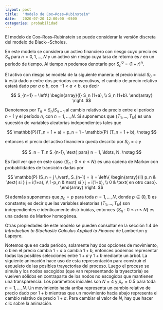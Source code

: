 ```yaml
---
layout: post
title:  "Modelo de Cox–Ross–Rubinstein"
date:   2020-07-20 12:00:00 -0500
categories: probabilidad
---
```


El modelo de Cox–Ross–Rubinstein se puede considerar la versión discreta del modelo de Black--Scholes.

En este modelo se considera un activo financiero con riesgo cuyo precio es $S_n$ para $n = 0, 1, \ldots, N$ y un activo sin riesgo cuya tasa de retorno es $r$ en un período de tiempo. Al tiempo $n$ podemos denotarlo por $S_n^0 = (1+r)^n$.

El activo con riesgo se modela de la siguiente manera: el precio inicial $S_0 = k$ está dado y entre dos períodos consecutivos, el cambio de precio relativo estará dado por $a$ o $b$, con $-1 < a < b$, es decir

$$
S_{n+1} = \left\{ \begin{array}{l} S_n (1+a), \\ S_n (1+b). \end{array}  \right.
$$

Denotemos por $T_n = S_n / S_{n-1}$ al cambio relativo de precio entre el período $n-1$ y el período $n$, con $n = 1, \ldots, N$. Si suponemos que $\{ T_1, \ldots, T_N \}$ es una sucesión de variables aleatorias independientes tales que

$$
\mathbb{P}(T_n = 1 + a) = p_n = 1 - \mathbb{P} (T_n = 1 + b), \notag
$$

entonces el precio del activo financiero queda descrito por $S_0 = s$ y

$$
S_n = T_n S_{n-1}, \text{ para} n = 1, \ldots, N. \notag
$$

Es fácil ver que en este caso $\{ S_n : 0 \leq n \leq N \}$ es una cadena de Markov con probabilidades de transición dadas por

$$
\mathbb{P} (S_n = j \,\vert\, S_{n-1} = i) = \left\{ \begin{array}{ll} p_n & \text{ si } j = i(1+a), \\ 1-p_n & \text{ si } j = i(1+b), \\ 0 & \text{ en otro caso}. \end{array} \right.
$$

Si además suponemos que $p_n = p$ para toda $n = 1, \ldots, N$, donde $p \in (0,1)$ es constante; es decir que las variables aleatorias $\{ T_1, \ldots, T_N \}$ son independientes e idénticamente distribuidas, entonces $\{ S_n : 0 \leq n \leq N \}$ es una cadena de Markov homogénea.

Otras propiedades de este modelo se pueden consultar en la sección 1.4 de _Introduction to Stochastic Calculus Applied to Finance_ de Lamberton y Lapeyre.

Notemos que en cada período, solamente hay dos opciones de movimiento, o bien el precio cambia $1+a$ o cambia $1+b$, entonces podemos representar todas las posibles selecciones entre $1+a$ y $1+b$ mediante un árbol. La siguiente animación hace uso de esta representación para construir el esqueleto de las posibles trayectorias del proceso. Luego el proceso se simula y los nodos escogidos (que van representando la tryaectoria) se vuelven sólidos en contraparte de los nodos no escogidos que mantienen una transparencia. Los parámetros iniciales son $N = 4$ y $p_n = 0.5$ para toda $n = 1, \ldots, N$. Un movimiento hacia arriba representa un cambio relativo de precio dado por $1+b$ mientras que un movimiento hacia abajo representa el cambio relativo de precio $1+a$. Para cambiar el valor de $N$, hay que hacer clic sobre la animación.

<canvas data-src="/sketches/crr/crr.pde"></canvas>
